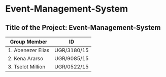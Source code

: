 # Event-Management-System

## Title of the Project: Event-Management-System

| Group Member      | ID           |
|-------------------|--------------|
| 1. Abenezer Elias | UGR/3180/15  |
| 2. Kena Ararso    | UGR/9085/15  |
| 3. Tselot Million | UGR/0522/15  |
